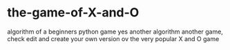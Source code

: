 # the-game-of-X-and-O
algorithm of a beginners python game
 yes another algorithm another game, check edit and create your own version ov the very popular X and O game
 
